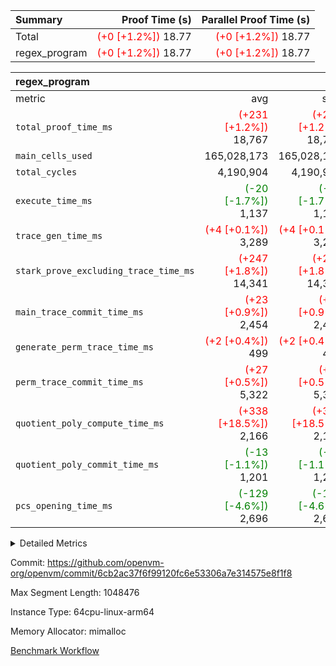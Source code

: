 | Summary | Proof Time (s) | Parallel Proof Time (s) |
|:---|---:|---:|
| Total | <span style='color: red'>(+0 [+1.2%])</span> 18.77 | <span style='color: red'>(+0 [+1.2%])</span> 18.77 |
| regex_program | <span style='color: red'>(+0 [+1.2%])</span> 18.77 | <span style='color: red'>(+0 [+1.2%])</span> 18.77 |


| regex_program |||||
|:---|---:|---:|---:|---:|
|metric|avg|sum|max|min|
| `total_proof_time_ms ` | <span style='color: red'>(+231 [+1.2%])</span> 18,767 | <span style='color: red'>(+231 [+1.2%])</span> 18,767 | <span style='color: red'>(+231 [+1.2%])</span> 18,767 | <span style='color: red'>(+231 [+1.2%])</span> 18,767 |
| `main_cells_used     ` |  165,028,173 |  165,028,173 |  165,028,173 |  165,028,173 |
| `total_cycles        ` |  4,190,904 |  4,190,904 |  4,190,904 |  4,190,904 |
| `execute_time_ms     ` | <span style='color: green'>(-20 [-1.7%])</span> 1,137 | <span style='color: green'>(-20 [-1.7%])</span> 1,137 | <span style='color: green'>(-20 [-1.7%])</span> 1,137 | <span style='color: green'>(-20 [-1.7%])</span> 1,137 |
| `trace_gen_time_ms   ` | <span style='color: red'>(+4 [+0.1%])</span> 3,289 | <span style='color: red'>(+4 [+0.1%])</span> 3,289 | <span style='color: red'>(+4 [+0.1%])</span> 3,289 | <span style='color: red'>(+4 [+0.1%])</span> 3,289 |
| `stark_prove_excluding_trace_time_ms` | <span style='color: red'>(+247 [+1.8%])</span> 14,341 | <span style='color: red'>(+247 [+1.8%])</span> 14,341 | <span style='color: red'>(+247 [+1.8%])</span> 14,341 | <span style='color: red'>(+247 [+1.8%])</span> 14,341 |
| `main_trace_commit_time_ms` | <span style='color: red'>(+23 [+0.9%])</span> 2,454 | <span style='color: red'>(+23 [+0.9%])</span> 2,454 | <span style='color: red'>(+23 [+0.9%])</span> 2,454 | <span style='color: red'>(+23 [+0.9%])</span> 2,454 |
| `generate_perm_trace_time_ms` | <span style='color: red'>(+2 [+0.4%])</span> 499 | <span style='color: red'>(+2 [+0.4%])</span> 499 | <span style='color: red'>(+2 [+0.4%])</span> 499 | <span style='color: red'>(+2 [+0.4%])</span> 499 |
| `perm_trace_commit_time_ms` | <span style='color: red'>(+27 [+0.5%])</span> 5,322 | <span style='color: red'>(+27 [+0.5%])</span> 5,322 | <span style='color: red'>(+27 [+0.5%])</span> 5,322 | <span style='color: red'>(+27 [+0.5%])</span> 5,322 |
| `quotient_poly_compute_time_ms` | <span style='color: red'>(+338 [+18.5%])</span> 2,166 | <span style='color: red'>(+338 [+18.5%])</span> 2,166 | <span style='color: red'>(+338 [+18.5%])</span> 2,166 | <span style='color: red'>(+338 [+18.5%])</span> 2,166 |
| `quotient_poly_commit_time_ms` | <span style='color: green'>(-13 [-1.1%])</span> 1,201 | <span style='color: green'>(-13 [-1.1%])</span> 1,201 | <span style='color: green'>(-13 [-1.1%])</span> 1,201 | <span style='color: green'>(-13 [-1.1%])</span> 1,201 |
| `pcs_opening_time_ms ` | <span style='color: green'>(-129 [-4.6%])</span> 2,696 | <span style='color: green'>(-129 [-4.6%])</span> 2,696 | <span style='color: green'>(-129 [-4.6%])</span> 2,696 | <span style='color: green'>(-129 [-4.6%])</span> 2,696 |



<details>
<summary>Detailed Metrics</summary>

| group | num_segments | keygen_time_ms | commit_exe_time_ms |
| --- | --- | --- | --- |
| regex_program | 1 | 707 | 39 | 

| group | air_name | quotient_deg | interactions | constraints |
| --- | --- | --- | --- | --- |
| regex_program | AccessAdapterAir<16> | 2 | 5 | 14 | 
| regex_program | AccessAdapterAir<2> | 2 | 5 | 14 | 
| regex_program | AccessAdapterAir<32> | 2 | 5 | 14 | 
| regex_program | AccessAdapterAir<4> | 2 | 5 | 14 | 
| regex_program | AccessAdapterAir<64> | 2 | 5 | 14 | 
| regex_program | AccessAdapterAir<8> | 2 | 5 | 14 | 
| regex_program | BitwiseOperationLookupAir<8> | 2 | 2 | 4 | 
| regex_program | KeccakVmAir | 2 | 321 | 4,571 | 
| regex_program | MemoryMerkleAir<8> | 2 | 4 | 40 | 
| regex_program | PersistentBoundaryAir<8> | 2 | 3 | 6 | 
| regex_program | PhantomAir | 2 | 3 | 5 | 
| regex_program | Poseidon2PeripheryAir<BabyBearParameters>, 1> | 2 | 1 | 286 | 
| regex_program | ProgramAir | 1 | 1 | 4 | 
| regex_program | RangeTupleCheckerAir<2> | 1 | 1 | 4 | 
| regex_program | VariableRangeCheckerAir | 1 | 1 | 4 | 
| regex_program | VmAirWrapper<Rv32BaseAluAdapterAir, BaseAluCoreAir<4, 8> | 2 | 19 | 43 | 
| regex_program | VmAirWrapper<Rv32BaseAluAdapterAir, LessThanCoreAir<4, 8> | 2 | 17 | 39 | 
| regex_program | VmAirWrapper<Rv32BaseAluAdapterAir, ShiftCoreAir<4, 8> | 2 | 23 | 90 | 
| regex_program | VmAirWrapper<Rv32BranchAdapterAir, BranchEqualCoreAir<4> | 2 | 11 | 25 | 
| regex_program | VmAirWrapper<Rv32BranchAdapterAir, BranchLessThanCoreAir<4, 8> | 2 | 13 | 41 | 
| regex_program | VmAirWrapper<Rv32CondRdWriteAdapterAir, Rv32JalLuiCoreAir> | 2 | 10 | 22 | 
| regex_program | VmAirWrapper<Rv32HintStoreAdapterAir, Rv32HintStoreCoreAir> | 2 | 15 | 17 | 
| regex_program | VmAirWrapper<Rv32JalrAdapterAir, Rv32JalrCoreAir> | 2 | 16 | 20 | 
| regex_program | VmAirWrapper<Rv32LoadStoreAdapterAir, LoadSignExtendCoreAir<4, 8> | 2 | 18 | 33 | 
| regex_program | VmAirWrapper<Rv32LoadStoreAdapterAir, LoadStoreCoreAir<4> | 2 | 17 | 38 | 
| regex_program | VmAirWrapper<Rv32MultAdapterAir, DivRemCoreAir<4, 8> | 2 | 25 | 88 | 
| regex_program | VmAirWrapper<Rv32MultAdapterAir, MulHCoreAir<4, 8> | 2 | 24 | 38 | 
| regex_program | VmAirWrapper<Rv32MultAdapterAir, MultiplicationCoreAir<4, 8> | 2 | 19 | 26 | 
| regex_program | VmAirWrapper<Rv32RdWriteAdapterAir, Rv32AuipcCoreAir> | 2 | 11 | 15 | 
| regex_program | VmConnectorAir | 2 | 3 | 9 | 

| group | air_name | segment | rows | prep_cols | perm_cols | main_cols | cells |
| --- | --- | --- | --- | --- | --- | --- | --- |
| regex_program | AccessAdapterAir<2> | 0 | 64 |  | 24 | 11 | 2,240 | 
| regex_program | AccessAdapterAir<4> | 0 | 32 |  | 24 | 13 | 1,184 | 
| regex_program | AccessAdapterAir<8> | 0 | 131,072 |  | 24 | 17 | 5,373,952 | 
| regex_program | BitwiseOperationLookupAir<8> | 0 | 65,536 | 3 | 8 | 2 | 655,360 | 
| regex_program | KeccakVmAir | 0 | 32 |  | 1,288 | 3,164 | 142,464 | 
| regex_program | MemoryMerkleAir<8> | 0 | 131,072 |  | 20 | 32 | 6,815,744 | 
| regex_program | PersistentBoundaryAir<8> | 0 | 131,072 |  | 12 | 20 | 4,194,304 | 
| regex_program | PhantomAir | 0 | 512 |  | 12 | 6 | 9,216 | 
| regex_program | Poseidon2PeripheryAir<BabyBearParameters>, 1> | 0 | 16,384 |  | 8 | 300 | 5,046,272 | 
| regex_program | ProgramAir | 0 | 131,072 |  | 8 | 10 | 2,359,296 | 
| regex_program | RangeTupleCheckerAir<2> | 0 | 524,288 | 2 | 8 | 1 | 4,718,592 | 
| regex_program | VariableRangeCheckerAir | 0 | 262,144 | 2 | 8 | 1 | 2,359,296 | 
| regex_program | VmAirWrapper<Rv32BaseAluAdapterAir, BaseAluCoreAir<4, 8> | 0 | 2,097,152 |  | 80 | 36 | 243,269,632 | 
| regex_program | VmAirWrapper<Rv32BaseAluAdapterAir, LessThanCoreAir<4, 8> | 0 | 65,536 |  | 40 | 37 | 5,046,272 | 
| regex_program | VmAirWrapper<Rv32BaseAluAdapterAir, ShiftCoreAir<4, 8> | 0 | 262,144 |  | 52 | 53 | 27,525,120 | 
| regex_program | VmAirWrapper<Rv32BranchAdapterAir, BranchEqualCoreAir<4> | 0 | 524,288 |  | 48 | 26 | 38,797,312 | 
| regex_program | VmAirWrapper<Rv32BranchAdapterAir, BranchLessThanCoreAir<4, 8> | 0 | 262,144 |  | 56 | 32 | 23,068,672 | 
| regex_program | VmAirWrapper<Rv32CondRdWriteAdapterAir, Rv32JalLuiCoreAir> | 0 | 131,072 |  | 44 | 18 | 8,126,464 | 
| regex_program | VmAirWrapper<Rv32HintStoreAdapterAir, Rv32HintStoreCoreAir> | 0 | 16,384 |  | 36 | 26 | 1,015,808 | 
| regex_program | VmAirWrapper<Rv32JalrAdapterAir, Rv32JalrCoreAir> | 0 | 131,072 |  | 36 | 28 | 8,388,608 | 
| regex_program | VmAirWrapper<Rv32LoadStoreAdapterAir, LoadSignExtendCoreAir<4, 8> | 0 | 1,024 |  | 76 | 35 | 113,664 | 
| regex_program | VmAirWrapper<Rv32LoadStoreAdapterAir, LoadStoreCoreAir<4> | 0 | 2,097,152 |  | 72 | 40 | 234,881,024 | 
| regex_program | VmAirWrapper<Rv32MultAdapterAir, DivRemCoreAir<4, 8> | 0 | 128 |  | 104 | 57 | 20,608 | 
| regex_program | VmAirWrapper<Rv32MultAdapterAir, MulHCoreAir<4, 8> | 0 | 256 |  | 100 | 39 | 35,584 | 
| regex_program | VmAirWrapper<Rv32MultAdapterAir, MultiplicationCoreAir<4, 8> | 0 | 65,536 |  | 80 | 31 | 7,274,496 | 
| regex_program | VmAirWrapper<Rv32RdWriteAdapterAir, Rv32AuipcCoreAir> | 0 | 65,536 |  | 28 | 21 | 3,211,264 | 
| regex_program | VmConnectorAir | 0 | 2 | 1 | 12 | 4 | 32 | 

| group | segment | trace_gen_time_ms | total_proof_time_ms | total_cycles | total_cells | stark_prove_excluding_trace_time_ms | quotient_poly_compute_time_ms | quotient_poly_commit_time_ms | perm_trace_commit_time_ms | pcs_opening_time_ms | main_trace_commit_time_ms | main_cells_used | generate_perm_trace_time_ms | execute_time_ms |
| --- | --- | --- | --- | --- | --- | --- | --- | --- | --- | --- | --- | --- | --- | --- |
| regex_program | 0 | 3,289 | 18,767 | 4,190,904 | 632,452,480 | 14,341 | 2,166 | 1,201 | 5,322 | 2,696 | 2,454 | 165,028,173 | 499 | 1,137 | 

</details>


Commit: https://github.com/openvm-org/openvm/commit/6cb2ac37f6f99120fc6e53306a7e314575e8f1f8

Max Segment Length: 1048476

Instance Type: 64cpu-linux-arm64

Memory Allocator: mimalloc

[Benchmark Workflow](https://github.com/openvm-org/openvm/actions/runs/12713765414)
